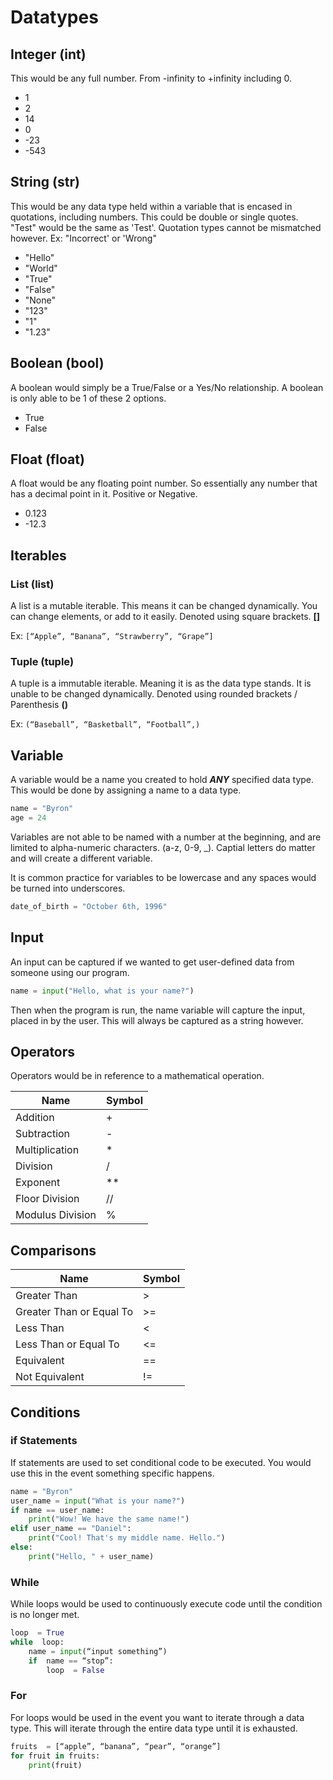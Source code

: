 # Datatypes
## Integer (int)
This would be any full number. From -infinity to +infinity including 0.
- 1
- 2
- 14
- 0
- -23
- -543

## String (str)
This would be any data type held within a variable that is encased in quotations, including numbers. This could be double or single quotes. "Test" would be the same as 'Test'. Quotation types cannot be mismatched however. Ex: "Incorrect' or 'Wrong"
- "Hello"
- "World"
- "True"
- "False"
- "None"
- "123"
- "1"
- "1.23"

## Boolean (bool)
A boolean would simply be a True/False or a Yes/No relationship. A boolean is only able to be 1 of these 2 options.
- True
- False

## Float (float)
A float would be any floating point number. So essentially any number that has a decimal point in it. Positive or Negative.
- 0.123
- -12.3

## Iterables
### List (list)
A list is a mutable iterable. This means it can be changed dynamically. You can change elements, or add to it easily. Denoted using square brackets. **[]**

Ex: `[“Apple”, “Banana”, “Strawberry”, “Grape”]`

### Tuple (tuple)
A tuple is a immutable iterable. Meaning it is as the data type stands. It is unable to be changed dynamically. Denoted using rounded brackets / Parenthesis **()**

Ex: `(“Baseball”, “Basketball”, “Football”,)`

## Variable
A variable would be a name you created to hold ***ANY*** specified data type. This would be done by assigning a name to a data type.

```python
name = "Byron"
age = 24
```

Variables are not able to be named with a number at the beginning, and are limited to alpha-numeric characters. (a-z, 0-9, \_). Captial letters do matter and will create a different variable.

It is common practice for variables to be lowercase and any spaces would be turned into underscores.

```python
date_of_birth = "October 6th, 1996"
```

## Input
An input can be captured if we wanted to get user-defined data from someone using our program.

```python
name = input("Hello, what is your name?")
```

Then when the program is run, the name variable will capture the input, placed in by the user. This will always be captured as a string however.

## Operators
Operators would be in reference to a mathematical operation.

Name | Symbol
---- | -----
Addition | +
Subtraction | -
Multiplication | *
Division | /
Exponent | **
Floor Division | //
Modulus Division | %

## Comparisons

Name | Symbol
---- | ------
Greater Than | >
Greater Than or Equal To | >=
Less Than | <
Less Than or Equal To | <=
Equivalent | ==
Not Equivalent | !=

## Conditions
### if Statements
If statements are used to set conditional code to be executed. You would use this in the event something specific happens.

```python
name = "Byron"
user_name = input("What is your name?")
if name == user_name:
    print("Wow! We have the same name!")
elif user_name == "Daniel":
    print("Cool! That's my middle name. Hello.")
else:
    print("Hello, " + user_name)
```

### While
While loops would be used to continuously execute code until the condition is no longer met.

```python
loop  = True
while  loop:
	name = input(“input something”)
	if  name == “stop”:
		loop  = False
```

### For
For loops would be used in the event you want to iterate through a data type. This will iterate through the entire data type until it is exhausted.

```python
fruits  = [“apple”, “banana”, “pear”, “orange”]
for fruit in fruits:
    print(fruit)
```
